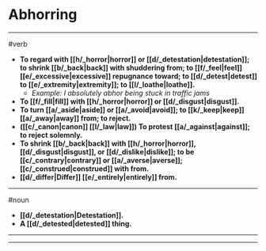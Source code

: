 # Abhorring
---
#verb
- **To regard with [[h/_horror|horror]] or [[d/_detestation|detestation]]; to shrink [[b/_back|back]] with shuddering from; to [[f/_feel|feel]] [[e/_excessive|excessive]] repugnance toward; to [[d/_detest|detest]] to [[e/_extremity|extremity]]; to [[l/_loathe|loathe]].**
	- _Example: I absolutely abhor being stuck in traffic jams_
- **To [[f/_fill|fill]] with [[h/_horror|horror]] or [[d/_disgust|disgust]].**
- **To turn [[a/_aside|aside]] or [[a/_avoid|avoid]]; to [[k/_keep|keep]] [[a/_away|away]] from; to reject.**
- **([[c/_canon|canon]] [[l/_law|law]]) To protest [[a/_against|against]]; to reject solemnly.**
- **To shrink [[b/_back|back]] with [[h/_horror|horror]], [[d/_disgust|disgust]], or [[d/_dislike|dislike]]; to be [[c/_contrary|contrary]] or [[a/_averse|averse]]; [[c/_construed|construed]] with from.**
- **[[d/_differ|Differ]] [[e/_entirely|entirely]] from.**
---
#noun
- **[[d/_detestation|Detestation]].**
- **A [[d/_detested|detested]] thing.**
---
---
